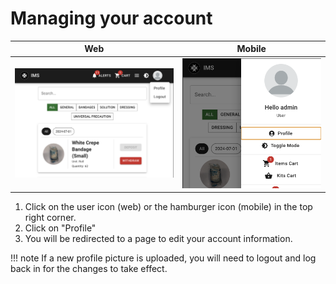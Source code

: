 # Managing your account

| Web | Mobile |
|---|---|
| ![edit-profile](../assets/edit-profile.png) | ![edit-profile-mobile](../assets/edit-profile-mobile.png) |

1. Click on the user icon (web) or the hamburger icon (mobile) in the top right corner.
2. Click on "Profile"
3. You will be redirected to a page to edit your account information.

!!! note
    If a new profile picture is uploaded, you will need to logout and log back in for the changes to take effect.